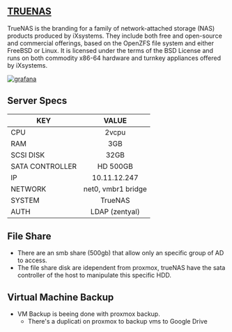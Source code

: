 ## [TRUENAS](https://www.truenas.com/docs/)
TrueNAS is the branding for a family of network-attached storage (NAS) products produced by iXsystems. They include both free and open-source and commercial offerings, based on the OpenZFS file system and either FreeBSD or Linux. It is licensed under the terms of the BSD License and runs on both commodity x86-64 hardware and turnkey appliances offered by iXsystems. 

[![grafana](../../static/images/)]()


## Server Specs
| KEY | VALUE |
|--------|:-----------:|
| CPU | 2vcpu |
| RAM | 3GB |
| SCSI DISK | 32GB |
| SATA CONTROLLER | HD 500GB |
| IP | 10.11.12.247 |
| NETWORK | net0, vmbr1 bridge |
| SYSTEM | TrueNAS |
| AUTH | LDAP (zentyal) |

## File Share
- There are an smb share (500gb) that allow only an specific group of AD to access.
- The file share disk are idependent from proxmox, trueNAS have the sata controller of the host to manipulate this specific HDD.

## Virtual Machine Backup
- VM Backup is beeing done with proxmox backup.
  - There's a duplicati on proxmox to backup vms to Google Drive